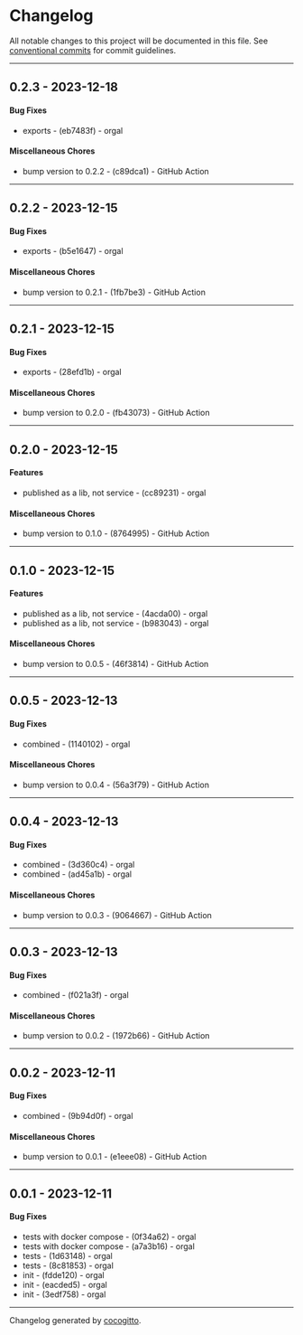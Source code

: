 # Changelog
All notable changes to this project will be documented in this file. See [conventional commits](https://www.conventionalcommits.org/) for commit guidelines.

- - -
## 0.2.3 - 2023-12-18
#### Bug Fixes
- exports - (eb7483f) - orgal
#### Miscellaneous Chores
- bump version to 0.2.2 - (c89dca1) - GitHub Action
- - -

## 0.2.2 - 2023-12-15
#### Bug Fixes
- exports - (b5e1647) - orgal
#### Miscellaneous Chores
- bump version to 0.2.1 - (1fb7be3) - GitHub Action
- - -

## 0.2.1 - 2023-12-15
#### Bug Fixes
- exports - (28efd1b) - orgal
#### Miscellaneous Chores
- bump version to 0.2.0 - (fb43073) - GitHub Action
- - -

## 0.2.0 - 2023-12-15
#### Features
- published as a lib, not service - (cc89231) - orgal
#### Miscellaneous Chores
- bump version to 0.1.0 - (8764995) - GitHub Action
- - -

## 0.1.0 - 2023-12-15
#### Features
- published as a lib, not service - (4acda00) - orgal
- published as a lib, not service - (b983043) - orgal
#### Miscellaneous Chores
- bump version to 0.0.5 - (46f3814) - GitHub Action
- - -

## 0.0.5 - 2023-12-13
#### Bug Fixes
- combined - (1140102) - orgal
#### Miscellaneous Chores
- bump version to 0.0.4 - (56a3f79) - GitHub Action
- - -

## 0.0.4 - 2023-12-13
#### Bug Fixes
- combined - (3d360c4) - orgal
- combined - (ad45a1b) - orgal
#### Miscellaneous Chores
- bump version to 0.0.3 - (9064667) - GitHub Action
- - -

## 0.0.3 - 2023-12-13
#### Bug Fixes
- combined - (f021a3f) - orgal
#### Miscellaneous Chores
- bump version to 0.0.2 - (1972b66) - GitHub Action
- - -

## 0.0.2 - 2023-12-11
#### Bug Fixes
- combined - (9b94d0f) - orgal
#### Miscellaneous Chores
- bump version to 0.0.1 - (e1eee08) - GitHub Action
- - -

## 0.0.1 - 2023-12-11
#### Bug Fixes
- tests with docker compose - (0f34a62) - orgal
- tests with docker compose - (a7a3b16) - orgal
- tests - (1d63148) - orgal
- tests - (8c81853) - orgal
- init - (fdde120) - orgal
- init - (eacded5) - orgal
- init - (3edf758) - orgal
- - -

Changelog generated by [cocogitto](https://github.com/cocogitto/cocogitto).